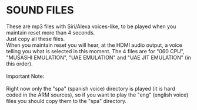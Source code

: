 # SOUND FILES
These are mp3 files with Siri/Alexa voices-like, to be played when you maintain reset more than 4 seconds.
<br>Just copy all these files.
<br>When you maintain reset you will hear, at the HDMI audio output, a voice telling you what is selected in this moment. The 4 files are for "060 CPU", "MUSASHI EMULATION", "UAE EMULATION" and "UAE JIT EMULATION" (in this order).
<br>
<br>Important Note:
<br>
<br>Right now only the "spa" (spanish voice) directory is played (it is hard coded in the ARM sources), so if you want to play the "eng" (english voice) files you should copy them to the "spa" directory.